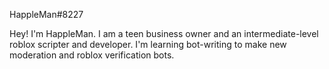 HappleMan#8227

Hey! I'm HappleMan. I am a teen business owner and an intermediate-level roblox scripter and developer.
I'm learning bot-writing to make new moderation and roblox verification bots.
